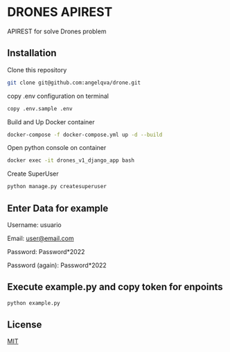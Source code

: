 # DRONES APIREST

APIREST for solve Drones problem

## Installation

Clone this repository

```bash
git clone git@github.com:angelqva/drone.git
```

copy .env configuration on terminal

```bash
copy .env.sample .env
```

Build and Up Docker container

```bash
docker-compose -f docker-compose.yml up -d --build
```

Open python console on container

```bash
docker exec -it drones_v1_django_app bash
```

Create SuperUser

```bash
python manage.py createsuperuser
```

## Enter Data for example

Username: usuario

Email: user@email.com

Password: Password\*2022

Password (again): Password\*2022

## Execute example.py and copy token for enpoints

```bash
python example.py
```

## License

[MIT](https://choosealicense.com/licenses/mit/)
